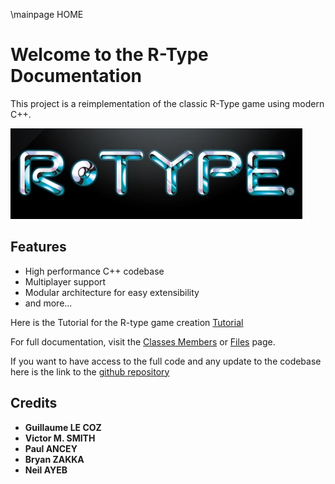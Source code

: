 ﻿\mainpage HOME
# Welcome to the R-Type Documentation

This project is a reimplementation of the classic R-Type game using modern C++.

![R-Type Image](../Assets/R-type_logo.png)

## Features

* High performance C++ codebase
* Multiplayer support
* Modular architecture for easy extensibility
* and more...

Here is the Tutorial for the R-type game creation [Tutorial](https://mvs-source.github.io/Test_doc_host/md__documentation_tutorial.html)

For full documentation, visit the [Classes Members](https://mvs-source.github.io/Test_doc_host/functions.html) or [Files](https://mvs-source.github.io/Test_doc_host/files.html) page.

If you want to have access to the full code and any update to the codebase here is the link to the [github repository](https://github.com/EpitechPromo2026/B-CPP-500-LYN-5-1-rtype-bryan.zakka)
 
## Credits

* **Guillaume LE COZ**
* **Victor M. SMITH**
* **Paul ANCEY**
* **Bryan ZAKKA**
* **Neil AYEB**